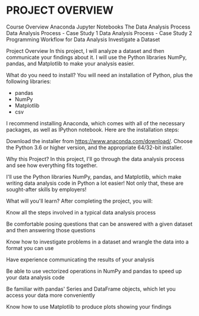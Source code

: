 # PROJECT OVERVIEW
Course Overview
Anaconda
Jupyter Notebooks
The Data Analysis Process
Data Analysis Process - Case Study 1
Data Analysis Process - Case Study 2
Programming Workflow for Data Analysis
Investigate a Dataset


Project Overview
In this project, I will analyze a dataset and then communicate your findings about it. I will use the Python libraries NumPy, pandas, and Matplotlib to make your analysis easier.

What do you need to install?
You will need an installation of Python, plus the following libraries:

* pandas
* NumPy
* Matplotlib
* csv

I recommend installing Anaconda, which comes with all of the necessary packages, as well as IPython notebook. Here are the installation steps:

Download the installer from https://www.anaconda.com/download/. Choose the Python 3.6 or higher version, and the appropriate 64/32-bit installer.


Why this Project?
In this project, I'll go through the data analysis process and see how everything fits together.

I'll use the Python libraries NumPy, pandas, and Matplotlib, which make writing data analysis code in Python a lot easier! Not only that, these are sought-after skills by employers!

What will you'll learn?
After completing the project, you will:

Know all the steps involved in a typical data analysis process

Be comfortable posing questions that can be answered with a given dataset and then answering those questions

Know how to investigate problems in a dataset and wrangle the data into a format you can use

Have experience communicating the results of your analysis

Be able to use vectorized operations in NumPy and pandas to speed up your data analysis code

Be familiar with pandas' Series and DataFrame objects, which let you access your data more conveniently

Know how to use Matplotlib to produce plots showing your findings
